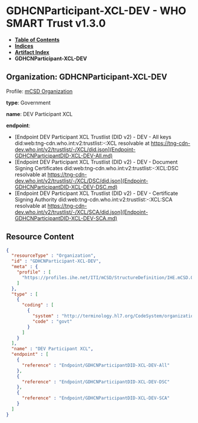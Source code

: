 # GDHCNParticipant-XCL-DEV - WHO SMART Trust v1.3.0

* [**Table of Contents**](toc.md)
* [**Indices**](indices.md)
* [**Artifact Index**](artifacts.md)
* **GDHCNParticipant-XCL-DEV**

## Organization: GDHCNParticipant-XCL-DEV

Profile: [mCSD Organization](https://profiles.ihe.net/ITI/mCSD/4.0.0/StructureDefinition-IHE.mCSD.Organization.html)

**type**: Government

**name**: DEV Participant XCL

**endpoint**: 

* [Endpoint DEV Participant XCL Trustlist (DID v2) - DEV - All keys did:web:tng-cdn.who.int:v2:trustlist:-:XCL resolvable at https://tng-cdn-dev.who.int/v2/trustlist/-/XCL/did.json](Endpoint-GDHCNParticipantDID-XCL-DEV-All.md)
* [Endpoint DEV Participant XCL Trustlist (DID v2) - DEV - Document Signing Certificates did:web:tng-cdn.who.int:v2:trustlist:-:XCL:DSC resolvable at https://tng-cdn-dev.who.int/v2/trustlist/-/XCL/DSC/did.json](Endpoint-GDHCNParticipantDID-XCL-DEV-DSC.md)
* [Endpoint DEV Participant XCL Trustlist (DID v2) - DEV - Certificate Signing Authority did:web:tng-cdn.who.int:v2:trustlist:-:XCL:SCA resolvable at https://tng-cdn-dev.who.int/v2/trustlist/-/XCL/SCA/did.json](Endpoint-GDHCNParticipantDID-XCL-DEV-SCA.md)



## Resource Content

```json
{
  "resourceType" : "Organization",
  "id" : "GDHCNParticipant-XCL-DEV",
  "meta" : {
    "profile" : [
      "https://profiles.ihe.net/ITI/mCSD/StructureDefinition/IHE.mCSD.Organization"
    ]
  },
  "type" : [
    {
      "coding" : [
        {
          "system" : "http://terminology.hl7.org/CodeSystem/organization-type",
          "code" : "govt"
        }
      ]
    }
  ],
  "name" : "DEV Participant XCL",
  "endpoint" : [
    {
      "reference" : "Endpoint/GDHCNParticipantDID-XCL-DEV-All"
    },
    {
      "reference" : "Endpoint/GDHCNParticipantDID-XCL-DEV-DSC"
    },
    {
      "reference" : "Endpoint/GDHCNParticipantDID-XCL-DEV-SCA"
    }
  ]
}

```
